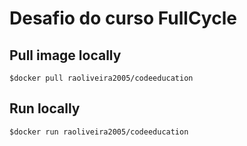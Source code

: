 # Desafio do curso FullCycle

## Pull image locally
```
$docker pull raoliveira2005/codeeducation
```
## Run locally
```
$docker run raoliveira2005/codeeducation
```
